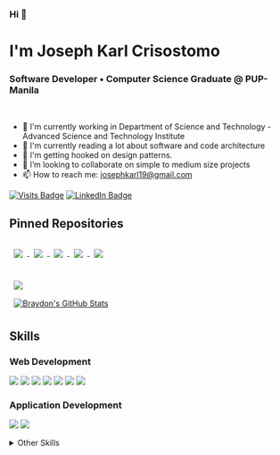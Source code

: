 ### Hi 👋
# I'm Joseph Karl Crisostomo
### Software Developer • Computer Science Graduate @ PUP-Manila
<br>

- 🌱 I'm currently working in Department of Science and Technology - Advanced Science and Technology Institute
- 📖 I'm currently reading a lot about software and code architecture
- 📖 I'm getting hooked on design patterns.
- 👯 I’m looking to collaborate on simple to medium size projects
- 📫 How to reach me: josephkarl19@gmail.com

  
<!-- [![Joseph's Github Banner](./assets/GithubHeader.png)](https://kathulhur.github.io/portfolio) -->
<!-- <img src="./assets/GithubHeader.png" alt="drawing" width="800"/> -->


<!-- Badges -->
[![Visits Badge](https://badges.pufler.dev/visits/kathulhur/kathulhur)](https://kathulhur.github.io/)
[![LinkedIn Badge](https://img.shields.io/badge/LinkedIn-Profile-informational?style=flat&logo=linkedin&logoColor=white&color=0D76A8)](https://www.linkedin.com/in/joseph-karl-crisostomo-aa009021b/)



<!-- Pinned Repositories -->

## Pinned Repositories

<div>
  <a href="https://github.com/kathulhur/fx-inventory-management-system">
    <img align="center" style="margin:1rem 0.5rem" src="https://github-readme-stats.vercel.app/api/pin/?username=kathulhur&repo=fx-inventory-management-system&title_color=ffffff&text_color=c9cacc&icon_color=4AB197&bg_color=1A2B34" />
  </a>
  
  <a href="https://github.com/kathulhur/ProjectLex-InventoryManagement">
    <img align="center" style="margin:1rem 0.5rem" src="https://github-readme-stats.vercel.app/api/pin/?username=kathulhur&repo=ProjectLex-InventoryManagement&title_color=ffffff&text_color=c9cacc&icon_color=4AB197&bg_color=1A2B34" />
  </a>
  
  <a href="https://github.com/kathulhur/manong-pabili">
    <img align="center" style="margin:0.5rem" src="https://github-readme-stats.vercel.app/api/pin/?username=kathulhur&repo=manong-pabili&title_color=ffffff&text_color=c9cacc&icon_color=4AB197&bg_color=1A2B34" />
  </a>
  
  <a href="https://github.com/kathulhur/panahon-client">
    <img align="center" style="margin:0.5rem" src="https://github-readme-stats.vercel.app/api/pin/?username=kathulhur&repo=panahon-client&title_color=ffffff&text_color=c9cacc&icon_color=4AB197&bg_color=1A2B34" />
  </a>
  
  
  
  <a href="https://github.com/kathulhur/apartment-management-system">
    <img align="center" style="margin:0.5rem" src="https://github-readme-stats.vercel.app/api/pin/?username=kathulhur&repo=apartment-management-system&title_color=ffffff&text_color=c9cacc&icon_color=4AB197&bg_color=1A2B34" />
  </a>
</div>
<br>

<!-- GitHub Stats -->

<a href="https://github.com/kathulhur">
  <img align="center" style="margin:0.5rem" src="https://github-readme-stats.vercel.app/api/top-langs/?username=kathulhur&hide=html,css&title_color=ffffff&text_color=c9cacc&icon_color=4AB197&bg_color=1A2B34" />
</a>

<br>

<a href="https://github.com/kathulhur">
  <img align="center" style="margin:0.5rem" src="https://github-readme-stats.vercel.app/api?username=kathulhur&show_icons=true&line_height=27&count_private=true&title_color=ffffff&text_color=c9cacc&icon_color=4AB097&bg_color=1A2B34" alt="Braydon's GitHub Stats" />
</a>

<br>

## Skills

### Web Development
![](https://img.shields.io/static/v1?label=code&style=for-the-badge&logo=html5&message=HTML)
![](https://img.shields.io/static/v1?label=code&style=for-the-badge&logo=css3&message=CSS)
![](https://img.shields.io/static/v1?label=code&style=for-the-badge&logo=javascript&message=Javascript)
![](https://img.shields.io/static/v1?label=code&style=for-the-badge&logo=typescript&message=Typescript)
![](https://img.shields.io/static/v1?label=code&style=for-the-badge&logo=mongodb&message=MongoDB)
![](https://img.shields.io/static/v1?label=code&style=for-the-badge&logo=nestjs&message=NestJs)
![](https://img.shields.io/static/v1?label=code&style=for-the-badge&logo=heroku&message=Heroku)


### Application Development

![](https://img.shields.io/static/v1?label=code&style=for-the-badge&logo=.net&message=.NET)
![](https://img.shields.io/static/v1?label=code&style=for-the-badge&logo=mysql&message=MySQL)

<Details>

<Summary>
Other Skills
</Summary>

![](https://img.shields.io/static/v1?label=code&style=for-the-badge&logo=python&message=Python)
![](https://img.shields.io/static/v1?label=code&style=for-the-badge&logo=scikit-learn&message=Scikit-Learn)
![](https://img.shields.io/static/v1?label=code&style=for-the-badge&logo=c&message=C)
![](https://img.shields.io/static/v1?label=code&style=for-the-badge&logo=c%2B%2B&message=C%2B%2B)

</Details>
